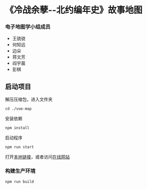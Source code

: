 # 《冷战余孽--北约编年史》故事地图

### 电子地图学小组成员

* 王骁骁
* 何知远
* 边朵
* 蒋文芳
* 阎宇晨
* 彭棋

## 启动项目

解压压缩包，进入文件夹
```
cd ./vue-map
```
安装依赖
```
npm install
```

启动程序
```
npm run start
```
打开[本地链接](http://localhost:8080)，或者访问[在线网站](https://pokey-peng.github.io/vue-map/#/)

### 构建生产环境
```
npm run build
```
